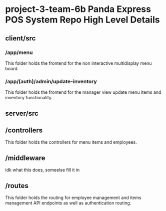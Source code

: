 # project-3-team-6b Panda Express POS System Repo High Level Details

## client/src

### /app/menu

This folder holds the frontend for the non interactive multidisplay menu board.

### /app/(auth)/admin/update-inventory

This folder holds the frontend for the manager view update menu items and inventory functionality.

## server/src

## /controllers

This folder holds the controllers for menu items and employees.

## /middleware

idk what this does, someelse fill it in

## /routes

This folder holds the routing for employee management and items management API endpoints as well as authentication routing.

